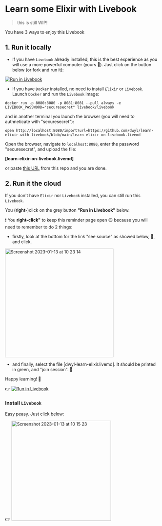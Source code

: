 # Learn some Elixir with Livebook

> this is still WIP!

You have 3 ways to enjoy this Livebook

## 1. Run it locally

- If you have `Livebook` already installed, this is the best experience as you will use a more powerful computer (yours 🥳). Just click on the button below (or fork and run it):

[![Run in Livebook](https://livebook.dev/badge/v1/blue.svg)](https://livebook.dev/run?url=https%3A%2F%2Fgithub.com%2Fdwyl%2Flearn-elixir-with-livebook%2Fblob%2Fmain%2Flearn-elixir-on-livebook.livemd)

- If you have `Docker` installed, no need to install `Elixir` or `Livebook`. Launch `Docker` and run the `Livebook` image:

```
docker run -p 8080:8080 -p 8081:8081 --pull always -e LIVEBOOK_PASSWORD="securesecret" livebook/livebook
```

and in another terminal you launch the browser (you will need to authneticate with "securesecret"):

```
open http://localhost:8080/import?url=https://github.com/dwyl/learn-elixir-with-livebook/blob/main/learn-elixir-on-livebook.livemd
```

Open the browser, navigate to `localhost:8080`, enter the password "securesecret", and upload the file:

**[learn-elixir-on-livebook.livemd]**

or paste [this URL](https://github.com/dwyl/learn-elixir-with-livebook/blob/main/learn-elixir-on-livebook.livemd) from this repo and you are done.

## 2. Run it the cloud

If you don't have `Elixir` nor `Livebook` installed, you can still run this `Livebook`. 


You (**right**-)click on the grey button **"Run in Livebook"** below. 

:heavy_exclamation_mark: You **right-click"** to keep this reminder page open 😉 because you will need to remember to do 2 things:
  -  firstly, look at the bottom for the link "see source" as showed below, 🤔, and click.

<img width="355" alt="Screenshot 2023-01-13 at 10 23 14" src="https://user-images.githubusercontent.com/6793008/212285838-96ff4672-e36a-4a89-8efa-dee53a32a405.png">

  -  and finally, select the file [dwyl-learn-elixir.livemd]. It should be printed in green, and "join session". 🤗
   

Happy learning! 🥳

👉 [![Run in Livebook](https://livebook.dev/badge/v1/gray.svg)](https://livebook.dev/run?url=https%3A%2F%2Fdwyl-learn-elixir.fly.dev%2F)
 


### Install `Livebook`

Easy peasy. Just click below:

👉  [<img width="326" alt="Screenshot 2023-01-13 at 10 15 23" src="https://user-images.githubusercontent.com/6793008/212283403-116dbf5c-eea4-4c16-88df-b9aba86e209a.png">](https://livebook.dev/)
